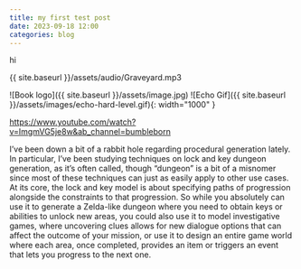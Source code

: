 ```yaml
---
title: my first test post
date: 2023-09-18 12:00
categories: blog
---
```

hi

{{ site.baseurl }}/assets/audio/Graveyard.mp3


![Book logo]({{ site.baseurl }}/assets/image.jpg)
![Echo Gif]({{ site.baseurl }}/assets/images/echo-hard-level.gif){: width="1000" }

https://www.youtube.com/watch?v=ImgmVG5je8w&ab_channel=bumbleborn


I’ve been down a bit of a rabbit hole regarding procedural generation lately. In particular, I’ve been studying techniques on lock and key dungeon generation, as it’s often called, though “dungeon” is a bit of a misnomer since most of these techniques can just as easily apply to other use cases. At its core, the lock and key model is about specifying paths of progression alongside the constraints to that progression. So while you absolutely can use it to generate a Zelda-like dungeon where you need to obtain keys or abilities to unlock new areas, you could also use it to model investigative games, where uncovering clues allows for new dialogue options that can affect the outcome of your mission, or use it to design an entire game world where each area, once completed, provides an item or triggers an event that lets you progress to the next one.